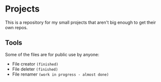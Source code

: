 # Projects
This is a repository for my small projects that aren't big enough to get their own repos.
## Tools
Some of the files are for public use by anyone: 
- File creator `(finished)`
- File deleter `(finished)`
- File renamer `(work in progress - almost done)`
